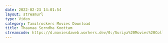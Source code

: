 ```yaml
---
date: 2022-02-23 14:01:54
layout: streamurl
type: Video
category: Tamilrockers Movies Download
title: Thaanaa Serndha Koottam
streamcode: https://d.moviesdaweb.workers.dev/0:/Suriya%20Movies%20Collection/Thaanaa%20Serndha%20Koottam%20%282018%29.mkv
---
```

